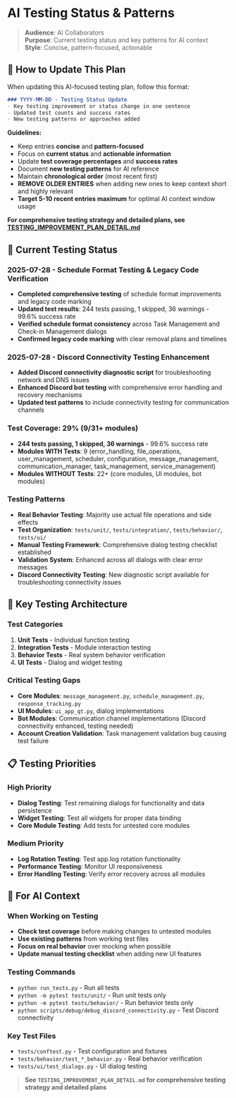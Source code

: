 # AI Testing Status & Patterns

> **Audience**: AI Collaborators  
> **Purpose**: Current testing status and key patterns for AI context  
> **Style**: Concise, pattern-focused, actionable

## 📝 How to Update This Plan

When updating this AI-focused testing plan, follow this format:

```markdown
### YYYY-MM-DD - Testing Status Update
- Key testing improvement or status change in one sentence
- Updated test counts and success rates
- New testing patterns or approaches added
```

**Guidelines:**
- Keep entries **concise** and **pattern-focused**
- Focus on **current status** and **actionable information**
- Update **test coverage percentages** and **success rates**
- Document **new testing patterns** for AI reference
- Maintain **chronological order** (most recent first)
- **REMOVE OLDER ENTRIES** when adding new ones to keep context short and highly relevant
- **Target 5-10 recent entries maximum** for optimal AI context window usage

**For comprehensive testing strategy and detailed plans, see [TESTING_IMPROVEMENT_PLAN_DETAIL.md](TESTING_IMPROVEMENT_PLAN_DETAIL.md)**

## 🎯 **Current Testing Status**

### **2025-07-28 - Schedule Format Testing & Legacy Code Verification**
- **Completed comprehensive testing** of schedule format improvements and legacy code marking
- **Updated test results**: 244 tests passing, 1 skipped, 36 warnings - 99.6% success rate
- **Verified schedule format consistency** across Task Management and Check-in Management dialogs
- **Confirmed legacy code marking** with clear removal plans and timelines

### **2025-07-28 - Discord Connectivity Testing Enhancement**
- **Added Discord connectivity diagnostic script** for troubleshooting network and DNS issues
- **Enhanced Discord bot testing** with comprehensive error handling and recovery mechanisms
- **Updated test patterns** to include connectivity testing for communication channels

### **Test Coverage: 29% (9/31+ modules)**
- **244 tests passing, 1 skipped, 36 warnings** - 99.6% success rate
- **Modules WITH Tests**: 9 (error_handling, file_operations, user_management, scheduler, configuration, message_management, communication_manager, task_management, service_management)
- **Modules WITHOUT Tests**: 22+ (core modules, UI modules, bot modules)

### **Testing Patterns**
- **Real Behavior Testing**: Majority use actual file operations and side effects
- **Test Organization**: `tests/unit/`, `tests/integration/`, `tests/behavior/`, `tests/ui/`
- **Manual Testing Framework**: Comprehensive dialog testing checklist established
- **Validation System**: Enhanced across all dialogs with clear error messages
- **Discord Connectivity Testing**: New diagnostic script available for troubleshooting connectivity issues

## 🔧 **Key Testing Architecture**

### **Test Categories**
1. **Unit Tests** - Individual function testing
2. **Integration Tests** - Module interaction testing  
3. **Behavior Tests** - Real system behavior verification
4. **UI Tests** - Dialog and widget testing

### **Critical Testing Gaps**
- **Core Modules**: `message_management.py`, `schedule_management.py`, `response_tracking.py`
- **UI Modules**: `ui_app_qt.py`, dialog implementations
- **Bot Modules**: Communication channel implementations (Discord connectivity enhanced, testing needed)
- **Account Creation Validation**: Task management validation bug causing test failure

## 📋 **Testing Priorities**

### **High Priority**
- **Dialog Testing**: Test remaining dialogs for functionality and data persistence
- **Widget Testing**: Test all widgets for proper data binding
- **Core Module Testing**: Add tests for untested core modules

### **Medium Priority**
- **Log Rotation Testing**: Test app.log rotation functionality
- **Performance Testing**: Monitor UI responsiveness
- **Error Handling Testing**: Verify error recovery across all modules

## 🎯 **For AI Context**

### **When Working on Testing**
- **Check test coverage** before making changes to untested modules
- **Use existing patterns** from working test files
- **Focus on real behavior** over mocking when possible
- **Update manual testing checklist** when adding new UI features

### **Testing Commands**
- `python run_tests.py` - Run all tests
- `python -m pytest tests/unit/` - Run unit tests only
- `python -m pytest tests/behavior/` - Run behavior tests only
- `python scripts/debug/debug_discord_connectivity.py` - Test Discord connectivity

### **Key Test Files**
- `tests/conftest.py` - Test configuration and fixtures
- `tests/behavior/test_*_behavior.py` - Real behavior verification
- `tests/ui/test_dialogs.py` - UI dialog testing

> **See `TESTING_IMPROVEMENT_PLAN_DETAIL.md` for comprehensive testing strategy and detailed plans** 